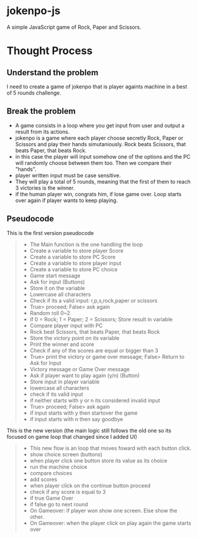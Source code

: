 # jokenpo-js
A simple JavaScript game of Rock, Paper and Scissors.

# Thought Process
## Understand the problem
I need to create a game of jokenpo that is player againts machine in a best of 5 rounds challenge.
## Break the problem
- A game consists in a loop where you get input from user and output a result from its actions.
- jokenpo is a game where each player choose secretly Rock, Paper or Scissors and play their hands simutaniously. Rock beats Scissors, that beats Paper, that beats Rock.
- in this case the player will input somehow one of the options and the PC will randomly choose between them too. Then we compare their "hands".
- player written input must be case sensitive.
- They will play a total of 5 rounds, meaning that the first of them to reach 3 victories is the winner.
- if the human player win, congrats him, if lose game over. Loop starts over again if player wants to keep playing.
## Pseudocode
This is the first version pseudocode
> - The Main function is the one handling the loop
> - Create a variable to store player Score
> - Create a variable to store PC Score
> - Create a variable to store player input
> - Create a variable to store PC choice
> - Game start message
> - Ask for input (Buttons)
> - Store it on the variable
> - Lowercase all characters 
> - Check if its a valid input: r,p,s,rock,paper or scissors 
> - True> proceed; False> ask again
> - Random roll 0~2
> - if 0 = Rock; 1 = Paper; 2 = Scissors; Store result in variable
> - Compare player input with PC
> - Rock beat Scissors, that beats Paper, that beats Rock
> - Store the victory point on its variable
> - Print the winner and score
> - Check if any of the scores are equal or bigger than 3
> - True> print the victory or game over message; False> Return to Ask for Input
> - Victory message or Game Over message
> - Ask if player want to play again (y/n) (Button)
> - Store input in player variable 
> - lowercase all characters
> - check if its valid input
> - if neither starts with y or n its considered invalid input
> - True> proceed; False> ask again 
> - if input starts with y then startover the game
> - if input starts with n then say goodbye

This is the new version (the main logic still follows the old one so its focused on game loop that changed since I added UI)
> - This new flow is an loop that moves foward with each button click.
> - show choice screen (buttons)
> - when player click one button store its value as its choice
> - run the machine choice
> - compare choices
> - add scores
> - when player click on the continue button proceed
> - check if any score is equal to 3
> - if true Game Over
> - if false go to next round
> - On Gameover: if player won show one screen. Else show the other.
> - On Gameover: when the player click on play again the game starts over
